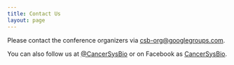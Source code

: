 ```yaml
---
title: Contact Us
layout: page
---
```


Please contact the conference organizers via [csb-org@googlegroups.com](mailto:csb-org@googlegroups.com).

You can also follow us at [@CancerSysBio](https://twitter.com/CancerSysBio) or on Facebook as [CancerSysBio](https://www.facebook.com/CancerSysBio/).
